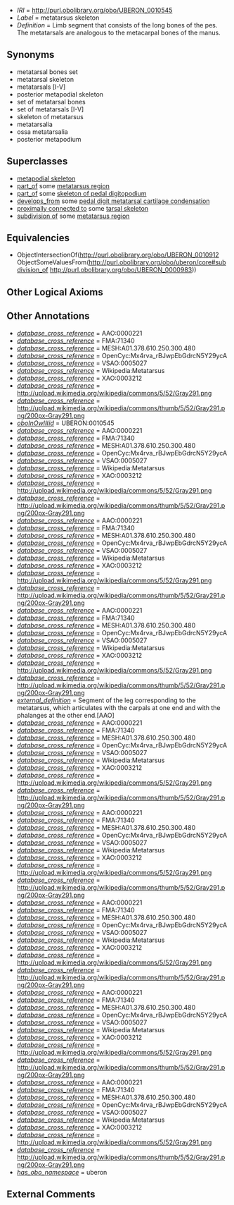  * *IRI* = http://purl.obolibrary.org/obo/UBERON_0010545
 * *Label* = metatarsus skeleton
 * *Definition* = Limb segment that consists of the long bones of the pes. The metatarsals are analogous to the metacarpal bones of the manus.

## Synonyms

 * metatarsal bones set
 * metatarsal skeleton
 * metatarsals [I-V]
 * posterior metapodial skeleton
 * set of metatarsal bones
 * set of metatarsals [I-V]
 * skeleton of metatarsus
 * metatarsalia
 * ossa metatarsalia
 * posterior metapodium

## Superclasses

 * [metapodial skeleton](../../UBERON/46/UBERON_0010546.md)
 * [part_of](../../BFO/50/BFO_0000050.md) some [metatarsus region](../../UBERON/83/UBERON_0000983.md)
 * [part_of](../../BFO/50/BFO_0000050.md) some [skeleton of pedal digitopodium](../../UBERON/52/UBERON_0012152.md)
 * [develops_from](../../RO/02/RO_0002202.md) some [pedal digit metatarsal cartilage condensation](../../UBERON/97/UBERON_0010697.md)
 * [proximally connected to](../../core#proximally/to/core#proximally_connected_to.md) some [tarsal skeleton](../../UBERON/79/UBERON_0009879.md)
 * [subdivision of](../../core#subdivision/of/core#subdivision_of.md) some [metatarsus region](../../UBERON/83/UBERON_0000983.md)

## Equivalencies

 * ObjectIntersectionOf(<http://purl.obolibrary.org/obo/UBERON_0010912> ObjectSomeValuesFrom(<http://purl.obolibrary.org/obo/uberon/core#subdivision_of> <http://purl.obolibrary.org/obo/UBERON_0000983>))

## Other Logical Axioms


## Other Annotations

 * *[database_cross_reference](../../ef/oboInOwl#hasDbXref.md)* = AAO:0000221
 * *[database_cross_reference](../../ef/oboInOwl#hasDbXref.md)* = FMA:71340
 * *[database_cross_reference](../../ef/oboInOwl#hasDbXref.md)* = MESH:A01.378.610.250.300.480
 * *[database_cross_reference](../../ef/oboInOwl#hasDbXref.md)* = OpenCyc:Mx4rva_rBJwpEbGdrcN5Y29ycA
 * *[database_cross_reference](../../ef/oboInOwl#hasDbXref.md)* = VSAO:0005027
 * *[database_cross_reference](../../ef/oboInOwl#hasDbXref.md)* = Wikipedia:Metatarsus
 * *[database_cross_reference](../../ef/oboInOwl#hasDbXref.md)* = XAO:0003212
 * *[database_cross_reference](../../ef/oboInOwl#hasDbXref.md)* = http://upload.wikimedia.org/wikipedia/commons/5/52/Gray291.png
 * *[database_cross_reference](../../ef/oboInOwl#hasDbXref.md)* = http://upload.wikimedia.org/wikipedia/commons/thumb/5/52/Gray291.png/200px-Gray291.png
 * *[oboInOwl#id](../../id/oboInOwl#id.md)* = UBERON:0010545
 * *[database_cross_reference](../../ef/oboInOwl#hasDbXref.md)* = AAO:0000221
 * *[database_cross_reference](../../ef/oboInOwl#hasDbXref.md)* = FMA:71340
 * *[database_cross_reference](../../ef/oboInOwl#hasDbXref.md)* = MESH:A01.378.610.250.300.480
 * *[database_cross_reference](../../ef/oboInOwl#hasDbXref.md)* = OpenCyc:Mx4rva_rBJwpEbGdrcN5Y29ycA
 * *[database_cross_reference](../../ef/oboInOwl#hasDbXref.md)* = VSAO:0005027
 * *[database_cross_reference](../../ef/oboInOwl#hasDbXref.md)* = Wikipedia:Metatarsus
 * *[database_cross_reference](../../ef/oboInOwl#hasDbXref.md)* = XAO:0003212
 * *[database_cross_reference](../../ef/oboInOwl#hasDbXref.md)* = http://upload.wikimedia.org/wikipedia/commons/5/52/Gray291.png
 * *[database_cross_reference](../../ef/oboInOwl#hasDbXref.md)* = http://upload.wikimedia.org/wikipedia/commons/thumb/5/52/Gray291.png/200px-Gray291.png
 * *[database_cross_reference](../../ef/oboInOwl#hasDbXref.md)* = AAO:0000221
 * *[database_cross_reference](../../ef/oboInOwl#hasDbXref.md)* = FMA:71340
 * *[database_cross_reference](../../ef/oboInOwl#hasDbXref.md)* = MESH:A01.378.610.250.300.480
 * *[database_cross_reference](../../ef/oboInOwl#hasDbXref.md)* = OpenCyc:Mx4rva_rBJwpEbGdrcN5Y29ycA
 * *[database_cross_reference](../../ef/oboInOwl#hasDbXref.md)* = VSAO:0005027
 * *[database_cross_reference](../../ef/oboInOwl#hasDbXref.md)* = Wikipedia:Metatarsus
 * *[database_cross_reference](../../ef/oboInOwl#hasDbXref.md)* = XAO:0003212
 * *[database_cross_reference](../../ef/oboInOwl#hasDbXref.md)* = http://upload.wikimedia.org/wikipedia/commons/5/52/Gray291.png
 * *[database_cross_reference](../../ef/oboInOwl#hasDbXref.md)* = http://upload.wikimedia.org/wikipedia/commons/thumb/5/52/Gray291.png/200px-Gray291.png
 * *[database_cross_reference](../../ef/oboInOwl#hasDbXref.md)* = AAO:0000221
 * *[database_cross_reference](../../ef/oboInOwl#hasDbXref.md)* = FMA:71340
 * *[database_cross_reference](../../ef/oboInOwl#hasDbXref.md)* = MESH:A01.378.610.250.300.480
 * *[database_cross_reference](../../ef/oboInOwl#hasDbXref.md)* = OpenCyc:Mx4rva_rBJwpEbGdrcN5Y29ycA
 * *[database_cross_reference](../../ef/oboInOwl#hasDbXref.md)* = VSAO:0005027
 * *[database_cross_reference](../../ef/oboInOwl#hasDbXref.md)* = Wikipedia:Metatarsus
 * *[database_cross_reference](../../ef/oboInOwl#hasDbXref.md)* = XAO:0003212
 * *[database_cross_reference](../../ef/oboInOwl#hasDbXref.md)* = http://upload.wikimedia.org/wikipedia/commons/5/52/Gray291.png
 * *[database_cross_reference](../../ef/oboInOwl#hasDbXref.md)* = http://upload.wikimedia.org/wikipedia/commons/thumb/5/52/Gray291.png/200px-Gray291.png
 * *[external_definition](../../UBPROP/01/UBPROP_0000001.md)* = Segment of the leg corresponding to the metatarsus, which articulates with the carpals at one end and with the phalanges at the other end.[AAO]
 * *[database_cross_reference](../../ef/oboInOwl#hasDbXref.md)* = AAO:0000221
 * *[database_cross_reference](../../ef/oboInOwl#hasDbXref.md)* = FMA:71340
 * *[database_cross_reference](../../ef/oboInOwl#hasDbXref.md)* = MESH:A01.378.610.250.300.480
 * *[database_cross_reference](../../ef/oboInOwl#hasDbXref.md)* = OpenCyc:Mx4rva_rBJwpEbGdrcN5Y29ycA
 * *[database_cross_reference](../../ef/oboInOwl#hasDbXref.md)* = VSAO:0005027
 * *[database_cross_reference](../../ef/oboInOwl#hasDbXref.md)* = Wikipedia:Metatarsus
 * *[database_cross_reference](../../ef/oboInOwl#hasDbXref.md)* = XAO:0003212
 * *[database_cross_reference](../../ef/oboInOwl#hasDbXref.md)* = http://upload.wikimedia.org/wikipedia/commons/5/52/Gray291.png
 * *[database_cross_reference](../../ef/oboInOwl#hasDbXref.md)* = http://upload.wikimedia.org/wikipedia/commons/thumb/5/52/Gray291.png/200px-Gray291.png
 * *[database_cross_reference](../../ef/oboInOwl#hasDbXref.md)* = AAO:0000221
 * *[database_cross_reference](../../ef/oboInOwl#hasDbXref.md)* = FMA:71340
 * *[database_cross_reference](../../ef/oboInOwl#hasDbXref.md)* = MESH:A01.378.610.250.300.480
 * *[database_cross_reference](../../ef/oboInOwl#hasDbXref.md)* = OpenCyc:Mx4rva_rBJwpEbGdrcN5Y29ycA
 * *[database_cross_reference](../../ef/oboInOwl#hasDbXref.md)* = VSAO:0005027
 * *[database_cross_reference](../../ef/oboInOwl#hasDbXref.md)* = Wikipedia:Metatarsus
 * *[database_cross_reference](../../ef/oboInOwl#hasDbXref.md)* = XAO:0003212
 * *[database_cross_reference](../../ef/oboInOwl#hasDbXref.md)* = http://upload.wikimedia.org/wikipedia/commons/5/52/Gray291.png
 * *[database_cross_reference](../../ef/oboInOwl#hasDbXref.md)* = http://upload.wikimedia.org/wikipedia/commons/thumb/5/52/Gray291.png/200px-Gray291.png
 * *[database_cross_reference](../../ef/oboInOwl#hasDbXref.md)* = AAO:0000221
 * *[database_cross_reference](../../ef/oboInOwl#hasDbXref.md)* = FMA:71340
 * *[database_cross_reference](../../ef/oboInOwl#hasDbXref.md)* = MESH:A01.378.610.250.300.480
 * *[database_cross_reference](../../ef/oboInOwl#hasDbXref.md)* = OpenCyc:Mx4rva_rBJwpEbGdrcN5Y29ycA
 * *[database_cross_reference](../../ef/oboInOwl#hasDbXref.md)* = VSAO:0005027
 * *[database_cross_reference](../../ef/oboInOwl#hasDbXref.md)* = Wikipedia:Metatarsus
 * *[database_cross_reference](../../ef/oboInOwl#hasDbXref.md)* = XAO:0003212
 * *[database_cross_reference](../../ef/oboInOwl#hasDbXref.md)* = http://upload.wikimedia.org/wikipedia/commons/5/52/Gray291.png
 * *[database_cross_reference](../../ef/oboInOwl#hasDbXref.md)* = http://upload.wikimedia.org/wikipedia/commons/thumb/5/52/Gray291.png/200px-Gray291.png
 * *[database_cross_reference](../../ef/oboInOwl#hasDbXref.md)* = AAO:0000221
 * *[database_cross_reference](../../ef/oboInOwl#hasDbXref.md)* = FMA:71340
 * *[database_cross_reference](../../ef/oboInOwl#hasDbXref.md)* = MESH:A01.378.610.250.300.480
 * *[database_cross_reference](../../ef/oboInOwl#hasDbXref.md)* = OpenCyc:Mx4rva_rBJwpEbGdrcN5Y29ycA
 * *[database_cross_reference](../../ef/oboInOwl#hasDbXref.md)* = VSAO:0005027
 * *[database_cross_reference](../../ef/oboInOwl#hasDbXref.md)* = Wikipedia:Metatarsus
 * *[database_cross_reference](../../ef/oboInOwl#hasDbXref.md)* = XAO:0003212
 * *[database_cross_reference](../../ef/oboInOwl#hasDbXref.md)* = http://upload.wikimedia.org/wikipedia/commons/5/52/Gray291.png
 * *[database_cross_reference](../../ef/oboInOwl#hasDbXref.md)* = http://upload.wikimedia.org/wikipedia/commons/thumb/5/52/Gray291.png/200px-Gray291.png
 * *[database_cross_reference](../../ef/oboInOwl#hasDbXref.md)* = AAO:0000221
 * *[database_cross_reference](../../ef/oboInOwl#hasDbXref.md)* = FMA:71340
 * *[database_cross_reference](../../ef/oboInOwl#hasDbXref.md)* = MESH:A01.378.610.250.300.480
 * *[database_cross_reference](../../ef/oboInOwl#hasDbXref.md)* = OpenCyc:Mx4rva_rBJwpEbGdrcN5Y29ycA
 * *[database_cross_reference](../../ef/oboInOwl#hasDbXref.md)* = VSAO:0005027
 * *[database_cross_reference](../../ef/oboInOwl#hasDbXref.md)* = Wikipedia:Metatarsus
 * *[database_cross_reference](../../ef/oboInOwl#hasDbXref.md)* = XAO:0003212
 * *[database_cross_reference](../../ef/oboInOwl#hasDbXref.md)* = http://upload.wikimedia.org/wikipedia/commons/5/52/Gray291.png
 * *[database_cross_reference](../../ef/oboInOwl#hasDbXref.md)* = http://upload.wikimedia.org/wikipedia/commons/thumb/5/52/Gray291.png/200px-Gray291.png
 * *[has_obo_namespace](../../ce/oboInOwl#hasOBONamespace.md)* = uberon

## External Comments

